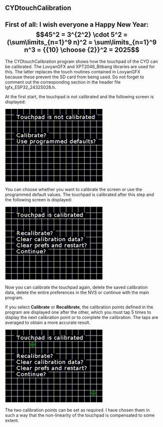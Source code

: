 ## CYDtouchCalibration

First of all: **I wish everyone a Happy New Year**: 
$$45^2 = 3^{2^2} \cdot 5^2 = (\sum\limits_{n=1}^9 n)^2 = \sum\limits_{n=1}^9 n^3 = {{10} \choose {2}}^2 = 2025$$ 
---
The CYDtouchCalibration program shows how the touchpad of the CYD can be 
calibrated. The LovyanGFX and XPT2046_Bitbang libraries are used for this. The 
latter replaces the touch routines contained in LovyanGFX because these prevent 
the SD card from being used. Do not forget to comment out the corresponding 
section in the header file lgfx_ESP32_2432S028.h.

At the first start, the touchpad is not calibrated and the following screen is 
displayed:

![uncalibrated](/images/uncalibrated.png)

You can choose whether you want to calibrate the screen or use the programmed 
default values. The touchpad is calibrated after this step and the following 
screen is displayed:

![uncalibrated](/images/calibrated.png)

Now you can calibrate the touchpad again, delete the saved calibration data, 
delete the entire preferences in the NVS or continue with the main program.

If you select **Calibrate** or **Recalibrate**, the calibration points defined in the program are displayed one after the other, which you must tap 5 times to display the next calibration point or to complete the calibration. The taps are averaged to 
obtain a more accurate result.

![calibration](/images/calibration.png)

The two calibration points can be set as required. I have chosen them in such a way that the non-linearity of the touchpad is compensated to some extent. 


